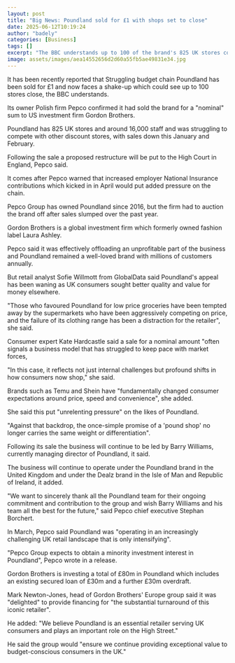 ```yaml
---
layout: post
title: "Big News: Poundland sold for £1 with shops set to close"
date: 2025-06-12T10:19:24
author: "badely"
categories: [Business]
tags: []
excerpt: "The BBC understands up to 100 of the brand's 825 UK stores could close as the new owners shake up the business."
image: assets/images/aea14552656d2d60a55fb5ae49831e34.jpg
---
```


It has been recently reported that Struggling budget chain Poundland has been sold for £1 and now faces a shake-up which could see up to 100 stores close, the BBC understands.

Its owner Polish firm Pepco confirmed it had sold the brand for a "nominal" sum to US investment firm Gordon Brothers.

Poundland has 825 UK stores and around 16,000 staff and was struggling to compete with other discount stores, with sales down this January and February.

Following the sale a proposed restructure will be put to the High Court in England, Pepco said.

It comes after Pepco warned that increased employer National Insurance contributions which kicked in in April would put added pressure on the chain.

Pepco Group has owned Poundland since 2016, but the firm had to auction the brand off after sales slumped over the past year.

Gordon Brothers is a global investment firm which formerly owned fashion label Laura Ashley.

Pepco said it was effectively offloading an unprofitable part of the business and Poundland remained a well-loved brand with millions of customers annually. 

But retail analyst Sofie Willmott from GlobalData said Poundland's appeal has been waning as UK consumers sought better quality and value for money elsewhere. 

"Those who favoured Poundland for low price groceries have been tempted away by the supermarkets who have been aggressively competing on price, and the failure of its clothing range has been a distraction for the retailer", she said.

Consumer expert Kate Hardcastle said a sale for a nominal amount "often signals a business model that has struggled to keep pace with market forces,

"In this case, it reflects not just internal challenges but profound shifts in how consumers now shop," she said.

Brands such as Temu and Shein have "fundamentally changed consumer expectations around price, speed and convenience", she added.

She said this put "unrelenting pressure" on the likes of Poundland.

"Against that backdrop, the once-simple promise of a 'pound shop' no longer carries the same weight or differentiation".

Following its sale the business will continue to be led by Barry Williams, currently managing director of Poundland, it said.

The business will continue to operate under the Poundland brand in the United Kingdom and under the Dealz brand in the Isle of Man and Republic of Ireland, it added.

"We want to sincerely thank all the Poundland team for their ongoing commitment and contribution to the group and wish Barry Williams and his team all the best for the future," said Pepco chief executive Stephan Borchert.

In March, Pepco said Poundland was "operating in an increasingly challenging UK retail landscape that is only intensifying".

"Pepco Group expects to obtain a minority investment interest in Poundland", Pepco wrote in a release.

Gordon Brothers is investing a total of £80m in Poundland which includes an existing secured loan of £30m and a further £30m overdraft.

Mark Newton-Jones, head of Gordon Brothers' Europe group said it was "delighted" to provide financing for "the substantial turnaround of this iconic retailer". 

He added: "We believe Poundland is an essential retailer serving UK consumers and plays an important role on the High Street."

He said the group would "ensure we continue providing exceptional value to budget-conscious consumers in the UK."

